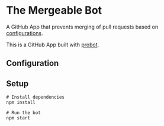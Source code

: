 # The Mergeable Bot
A GitHub App that prevents merging of pull requests based on [configurations](#configuration).

This is a GitHub App built with [probot](https://github.com/probot/probot).

## Configuration

## Setup

```
# Install dependencies
npm install

# Run the bot
npm start
```
